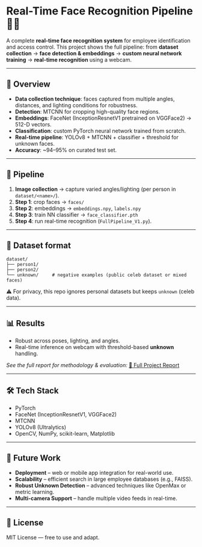 # Real-Time Face Recognition Pipeline 👤🎥

A complete **real-time face recognition system** for employee identification and access control. This project shows the full pipeline: from **dataset collection** → **face detection & embeddings** → **custom neural network training** → **real-time recognition** using a webcam.

---

## 🚀 Overview

* **Data collection technique**: faces captured from multiple angles, distances, and lighting conditions for robustness.
* **Detection**: MTCNN for cropping high-quality face regions.
* **Embeddings**: FaceNet (InceptionResnetV1 pretrained on VGGFace2) → 512-D vectors.
* **Classification**: custom PyTorch neural network trained from scratch.
* **Real-time pipeline**: YOLOv8 + MTCNN + classifier + threshold for unknown faces.
* **Accuracy**: ~94–95% on curated test set.

---

## 🧩 Pipeline

1. **Image collection** → capture varied angles/lighting (per person in `dataset/<name>/`).
2. **Step 1**: crop faces → `faces/`
3. **Step 2**: embeddings → `embeddings.npy`, `labels.npy`
4. **Step 3**: train NN classifier → `face_classifier.pth`
5. **Step 4**: run real-time recognition (`FullPipeline_V1.py`).

---

## 📂 Dataset format

```
dataset/
├── person1/
├── person2/
└── unknown/     # negative examples (public celeb dataset or mixed faces)
```

⚠️ For privacy, this repo ignores personal datasets but keeps `unknown` (celeb data).

---

## 📊 Results

* Robust across poses, lighting, and angles.
* Real-time inference on webcam with threshold-based **unknown** handling.

*See the full report for methodology & evaluation:* [📄 Full Project Report](./Project_Report.pdf)


---

## 🛠️ Tech Stack

* PyTorch
* FaceNet (InceptionResnetV1, VGGFace2)
* MTCNN
* YOLOv8 (Ultralytics)
* OpenCV, NumPy, scikit-learn, Matplotlib

---

## 📌 Future Work

* **Deployment** – web or mobile app integration for real-world use.  
* **Scalability** – efficient search in large employee databases (e.g., FAISS).  
* **Robust Unknown Detection** – advanced techniques like OpenMax or metric learning.  
* **Multi-camera Support** – handle multiple video feeds in real-time.  

---

## 📜 License

MIT License — free to use and adapt.